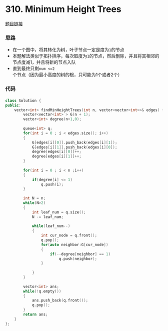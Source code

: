 # 310. Minimum Height Trees
[题目链接](https://leetcode.com/problems/minimum-height-trees/)

### 思路
* 在一个图中，将其转化为树，叶子节点一定是度为`1`的节点
* 本题解法类似于拓扑排序，每次取度为`1`的节点，然后删除，并且将其相邻的节点度减1，并且将新的节点入队
* 直到最终只剩`num <=2`个节点（因为最小高度的树的根，只可能为1个或者2个）



### 代码

####



```cpp
class Solution {
public:
    vector<int> findMinHeightTrees(int n, vector<vector<int>>& edges) {
        vector<vector<int> > G(n + 1);
        vector<int> degree(n+1,0);
        
        queue<int> q;
        for(int i = 0 ; i < edges.size(); i++)
        {
            G[edges[i][0]].push_back(edges[i][1]);
            G[edges[i][1]].push_back(edges[i][0]);
            degree[edges[i][0]]++;
            degree[edges[i][1]]++;
        }
        
        for(int i = 0 ; i < n ;i++)
        {
            if(degree[i] <= 1)
                q.push(i);
        }
        
        int N = n;
        while(N>2)
        {
            int leaf_num = q.size();
            N -= leaf_num;
            
            while(leaf_num--)
            {
                int cur_node = q.front();
                q.pop();
                for(auto neighbor:G[cur_node])
                {
                    if(--degree[neighbor] == 1)
                        q.push(neighbor);
                }
                
            }
        }
        
        vector<int> ans;
        while(!q.empty())
        {
            ans.push_back(q.front());
            q.pop();
        }
        return ans;
    }
};
```